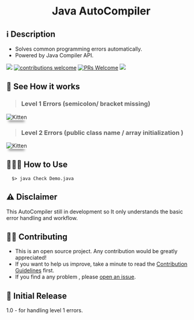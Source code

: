 <h1 align="center">
 Java AutoCompiler
</h1>

## ℹ️️ Description

- Solves common programming errors automatically.
- Powered by Java Compiler API.

![](https://img.shields.io/badge/made%20with%20%E2%9D%A4%EF%B8%8F%20-java%20-orange)
[![contributions welcome](https://img.shields.io/badge/contributions-welcome-brightgreen.svg?style=flat)](https://github.com/dwyl/esta/issues)
[![PRs Welcome](https://img.shields.io/badge/PRs-welcome-brightgreen.svg?style=flat-square)](http://makeapullrequest.com)
![](https://img.shields.io/github/commits-since/pawarashish564/AutoCompiler/1.0)
<!-- ![GitHub commits](https://img.shields.io/github/commit-activity/m/pawarashish564/AutoCompiler) -->
<!-- [![GitHub issues-closed](https://img.shields.io/github/issues-closed/Naereen/StrapDown.js.svg)](https://github.com/pawarashish564/AutoCompiler/issues?q=is%3Aissue+is%3Aclosed) -->
## 👀 See How it works 

> ### Level 1 Errors (semicolon/ bracket missing)
<!-- ![](readme/ezgif1.gif) -->

<img src="readme/ezgif1.gif" alt="Kitten"
	title="gif1"  style="box-shadow: 0 10px 6px -6px #777;"/>

> ### Level 2 Errors (public class name / array initialization )

<!-- ![](readme/ezgif2.gif) -->
<img src="readme/ezgif2_.gif" alt="Kitten"
	title="gif1"  style="box-shadow: 0 10px 6px -6px #777;"/>

<!-- > ##### Tip -->
<!-- Format Document after the execution -->

 ## 👨🏻‍🏫 How to Use

```console
  $> java Check Demo.java
```

<!-- > ## Current Tasks

  - Integrate with javac command.
  - Multiple Errors on Single Line. -->

 ## ⚠️️ Disclaimer

 This AutoCompiler still in development so It only understands the basic error handling and workflow.


 ## 💁🏻 Contributing

- This is an open source project. Any contribution would be greatly appreciated!
- If you want to help us improve, take a minute to read the [Contribution Guidelines](CONTRIBUTING.md) first.
- If you find a any problem ,  please [open an issue](https://github.com/pawarashish564/AutoCompiler/issues/new).

## 🎉 Initial Release 
 1.0 - for handling level 1 errors.